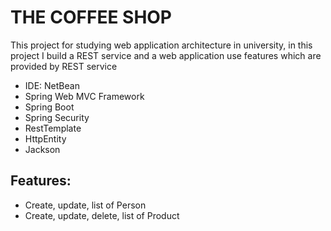 # THE COFFEE SHOP

This project for studying web application architecture in university, in this project I build a REST service and a web application use features which are provided by REST service

* IDE: NetBean
* Spring Web MVC Framework
* Spring Boot
* Spring Security
* RestTemplate
* HttpEntity
* Jackson
## Features: ##
* Create, update, list of Person
* Create, update, delete, list of Product
